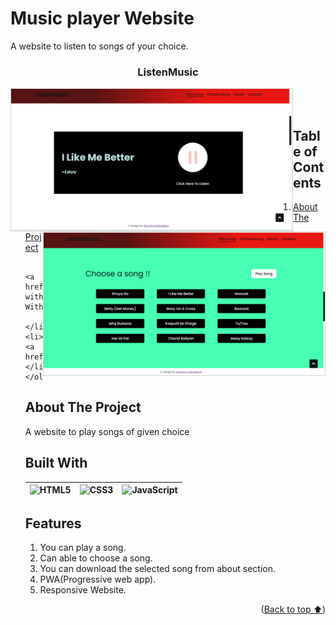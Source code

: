 # Music player Website
A website to listen to songs of your choice.
<a name="readme-top"></a>

<div align="center">
  <h3>ListenMusic</h3>
</div>
<img align="left" width="450px" src="https://github.com/akansha-sukhadeve/ListenMusic_Website/blob/master/screenshots/screenshot1.png"  alt =" " style="border: solid 1px #d4d4d4" /> <img align="right" width="450px" src="https://github.com/akansha-sukhadeve/ListenMusic_Website/blob/master/screenshots/screenshot2.png"  alt =" " style="border: solid 1px #d4d4d4" />
  

  <br>
  <br>
<!-- TABLE OF CONTENTS -->

  <summary><h2>Table of Contents</h2></summary> 
  <ol>
    <li>
      <a href="#about-the-project">About The Project</a>
     
      <a href="#built-with">Built With</a>
      
    </li>
    <li><a href="#features">Features</a></li>
    </ol>
    



## About The Project
A website to play songs of given choice

## Built With
| ![HTML5][html] | ![CSS3][css] | ![JavaScript][javascript] |
| --- | --- | --- |

## Features
1. You can play a song.
2. Can able to choose a song.
3. You can download the selected song from about section.
4. PWA(Progressive web app).
5. Responsive Website.

<!-- MARKDOWN LINKS & IMAGES -->
[html]: https://img.shields.io/badge/html-e34c26?style=for-the-badge&logo=html&logoColor=white
[css]: https://img.shields.io/badge/css-264de4?style=for-the-badge&logo=css&logoColor=white
[javascript]: https://img.shields.io/badge/js-f7df1e?style=for-the-badge&logo=js&logoColor=4FC08D

<p align="right">(<a href="#readme-top">Back to top ⬆️</a>)</p>




